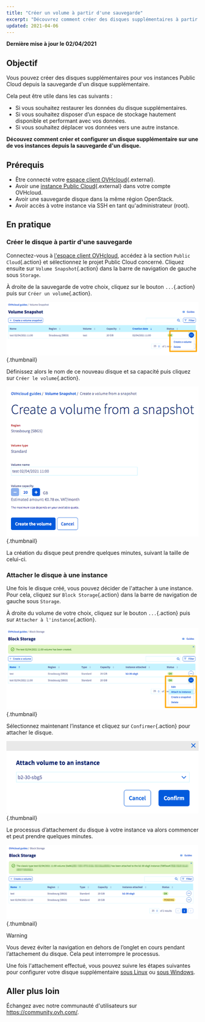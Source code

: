 ```yaml
---
title: "Créer un volume à partir d'une sauvegarde"
excerpt: "Découvrez comment créer des disques supplémentaires à partir d'une sauvegarde d'un disque supplémentaire"
updated: 2021-04-06
---
```


**Dernière mise à jour le 02/04/2021**

## Objectif

Vous pouvez créer des disques supplémentaires pour vos instances Public Cloud depuis la sauvegarde d'un disque supplémentaire.

Cela peut être utile dans les cas suivants :

- Si vous souhaitez restaurer les données du disque supplémentaires.
- Si vous souhaitez disposer d’un espace de stockage hautement disponible et performant avec vos données.
- Si vous souhaitez déplacer vos données vers une autre instance.

**Découvez comment créer et configurer un disque supplémentaire sur une de vos instances depuis la sauvegarde d'un disque.**

## Prérequis

- Être connecté votre [espace client OVHcloud](https://ca.ovh.com/auth/?action=gotomanager&from=https://www.ovh.com/ca/fr/&ovhSubsidiary=qc){.external}.
- Avoir une [instance Public Cloud](https://www.ovhcloud.com/fr-ca/public-cloud/){.external} dans votre compte OVHcloud.
- Avoir une sauvegarde disque dans la même région OpenStack.
- Avoir accès à votre instance via SSH en tant qu'administrateur (root).

## En pratique

### Créer le disque à partir d'une sauvegarde

Connectez-vous à [l'espace client OVHcloud](https://ca.ovh.com/auth/?action=gotomanager&from=https://www.ovh.com/ca/fr/&ovhSubsidiary=qc), accédez à la section `Public Cloud`{.action} et sélectionnez le projet Public Cloud concerné. Cliquez ensuite sur `Volume Snapshot`{.action} dans la barre de navigation de gauche sous `Storage`.

À droite de la sauvegarde de votre choix, cliquez sur le bouton `...`{.action} puis sur `Créer un volume`{.action}.

![créer volume](images/volume01.png){.thumbnail}

Définissez alors le nom de ce nouveau disque et sa capacité puis cliquez sur `Créer le volume`{.action}.

![créer volume](images/volume02.png){.thumbnail}

La création du disque peut prendre quelques minutes, suivant la taille de celui-ci.

### Attacher le disque à une instance

Une fois le disque créé, vous pouvez décider de l'attacher à une instance. Pour cela, cliquez sur `Block Storage`{.action} dans la barre de navigation de gauche sous `Storage`.

À droite du volume de votre choix, cliquez sur le bouton `...`{.action} puis sur `Attacher à l'instance`{.action}.

![attacher volume](images/volume03.png){.thumbnail}

Sélectionnez maintenant l’instance et cliquez sur `Confirmer`{.action} pour attacher le disque.

![attacher volume](images/volume04.png){.thumbnail}

Le processus d’attachement du disque à votre instance va alors commencer et peut prendre quelques minutes.

![attacher volume](images/volume05.png){.thumbnail}

> [!warning]
Vous devez éviter la navigation en dehors de l’onglet en cours pendant l’attachement du disque. Cela peut interrompre le processus.
>

Une fois l'attachement effectué, vous pouvez suivre les étapes suivantes pour configurer votre disque supplémentaire [sous Linux](/pages/public_cloud/compute/create_and_configure_an_additional_disk_on_an_instance#sous-linux) ou [sous Windows](/pages/public_cloud/compute/create_and_configure_an_additional_disk_on_an_instance#sous-windows).

## Aller plus loin

Échangez avec notre communauté d'utilisateurs sur <https://community.ovh.com/>.

